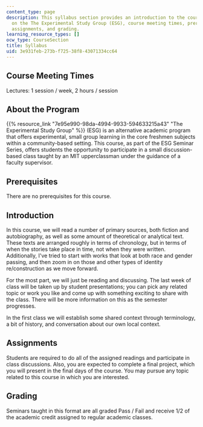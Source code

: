 ```yaml
---
content_type: page
description: This syllabus section provides an introduction to the course and information
  on the The Experimental Study Group (ESG), course meeting times, prerequisites,
  assignments, and grading.
learning_resource_types: []
ocw_type: CourseSection
title: Syllabus
uid: 3e931feb-273b-f725-38f8-43071334cc64
---
```


Course Meeting Times
--------------------

Lectures: 1 session / week, 2 hours / session

About the Program
-----------------

{{% resource_link "7e95e990-98da-4994-9933-594633215a43" "The Experimental Study Group" %}} (ESG) is an alternative academic program that offers experimental, small group learning in the core freshmen subjects within a community-based setting. This course, as part of the ESG Seminar Series, offers students the opportunity to participate in a small discussion-based class taught by an MIT upperclassman under the guidance of a faculty supervisor.

Prerequisites
-------------

There are no prerequisites for this course.

Introduction
------------

In this course, we will read a number of primary sources, both fiction and autobiography, as well as some amount of theoretical or analytical text. These texts are arranged roughly in terms of chronology, but in terms of when the stories take place in time, not when they were written.  Additionally, I've tried to start with works that look at both race and gender passing, and then zoom in on those and other types of identity re/construction as we move forward.

For the most part, we will just be reading and discussing. The last week of class will be taken up by student presentations; you can pick any related topic or work you like and come up with something exciting to share with the class. There will be more information on this as the semester progresses.

In the first class we will establish some shared context through terminology, a bit of history, and conversation about our own local context.

Assignments
-----------

Students are required to do all of the assigned readings and participate in class discussions. Also, you are expected to complete a final project, which you will present in the final days of the course. You may pursue any topic related to this course in which you are interested.

Grading
-------

Seminars taught in this format are all graded Pass / Fail and receive 1/2 of the academic credit assigned to regular academic classes.